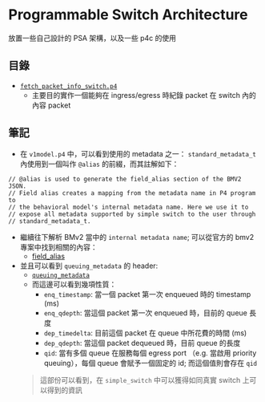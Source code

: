 # Programmable Switch Architecture

放置一些自己設計的 PSA 架構，以及一些 p4c 的使用

## 目錄

* [`fetch_packet_info_switch.p4`]()
    * 主要目的實作一個能夠在 ingress/egress 時紀錄 packet 在 switch 內的內容 packet

## 筆記

* 在 `v1model.p4` 中，可以看到使用的 metadata 之一： `standard_metadata_t` 內使用到一個叫作 `@alias` 的前綴，而其註解如下：

```
// @alias is used to generate the field_alias section of the BMV2 JSON.
// Field alias creates a mapping from the metadata name in P4 program to
// the behavioral model's internal metadata name. Here we use it to
// expose all metadata supported by simple switch to the user through
// standard_metadata_t.
```

* 繼續往下解析 BMv2 當中的 `internal metadata name`; 可以從官方的 bmv2 專案中找到相關的內容：
    * [field_alias](https://github.com/p4lang/behavioral-model/blob/master/docs/JSON_format.md#field_aliases)
* 並且可以看到 `queuing_metadata` 的 header:
    * [`queuing_metadata`](https://github.com/p4lang/behavioral-model/blob/master/docs/simple_switch.md#queueing_metadata-header)
    * 而這邊可以看到幾項性質：
        * `enq_timestamp`: 當一個 packet 第一次 enqueued 時的 timestamp (ms)
        * `enq_qdepth`: 當這個 packet 第一次 enqueued 時，目前的 queue 長度
        * `dep_timedelta`: 目前這個 packet 在 queue 中所花費的時間 (ms)
        * `dep_qdepth`: 當這個 packet dequeued 時，目前 queue 的長度
        * `qid`: 當有多個 queue 在服務每個 egress port （e.g. 當啟用 priority queuing），每個 queue 會賦予一個固定的 id; 而這個值則會存在 `qid`
    > 這部份可以看到，在 `simple_switch` 中可以獲得如同真實 switch 上可以得到的資訊
